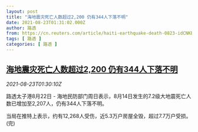 ```yaml
---
layout: post
title: "海地震灾死亡人数超过2,200 仍有344人下落不明"
date: 2021-08-23T01:31:02.000Z
author: 路透
from: https://cn.reuters.com/article/haiti-earthquake-death-0823-idCNKBS2FO030
tags: [ 路透 ]
categories: [ 路透 ]
---
```

<!--1629682262000-->
[海地震灾死亡人数超过2,200 仍有344人下落不明](https://cn.reuters.com/article/haiti-earthquake-death-0823-idCNKBS2FO030)
------

<div>
<div><i>2021-08-23T01:30:10Z</i></div><p>路透太子港8月22日 - 海地民防部门周日表示，8月14日发生的7.2级大地震死亡人数已增加至2,207人，仍有344人下落不明。</p><p>当局在推特上表示，约有12,268人受伤，近5.3万户房屋全毁，超过7.7万户受损。(完)</p>
</div>
